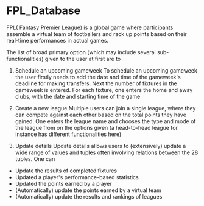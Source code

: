 # FPL_Database

FPL( Fantasy Premier League) is a global game where participants assemble a virtual team of footballers and rack up points based on their real-time performances in actual games.

The list of broad primary option (which may include several sub-functionalities) given to the user at first are to
1) Schedule an upcoming gameweek
    To schedule an upcoming gameweek the user firstly needs to add the date and time of the gameweek's deadline for making transfers.
    Next the number of fixtures in the gameweek is entered.
    For each fixture, one enters the home and away clubs, with the date and starting time of the game
    
    
 3) Create a new league
 Multiple users can join a single league, where they can compete against each other based on the total points they have gained. 
 One enters the league name and chooses the type and mode of the league from on the options given (a head-to-head league for instance has different functionalities here) 
  
5) Update details
  Update details allows users to (extensively) update a wide range of values and tuples often involving relations between the 28 tuples.
  One can
  - Update the results of completed fixtures
  - Updated a player's performance-based statistics
  - Updated the points earned by a player
  - (Automatically) update the points earned by a virtual team
  - (Automatically) update the results and rankings of leagues

